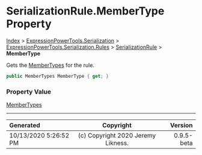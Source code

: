 ﻿# SerializationRule.MemberType Property

[Index](../index.md) > [ExpressionPowerTools.Serialization](ExpressionPowerTools.Serialization.a.md) > [ExpressionPowerTools.Serialization.Rules](ExpressionPowerTools.Serialization.Rules.n.md) > [SerializationRule](ExpressionPowerTools.Serialization.Rules.SerializationRule.cs.md) > **MemberType**

Gets the [MemberTypes](https://docs.microsoft.com/dotnet/api/system.reflection.membertypes) for the rule.

```csharp
public MemberTypes MemberType { get; }
```

### Property Value

 [MemberTypes](https://docs.microsoft.com/dotnet/api/system.reflection.membertypes) 


---

| Generated | Copyright | Version |
| :-- | :-: | --: |
| 10/13/2020 5:26:52 PM | (c) Copyright 2020 Jeremy Likness. | 0.9.5-beta |
